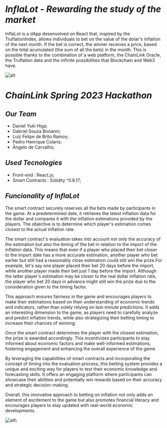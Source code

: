 # *InflaLot - Rewarding the study of the market*

InflaLot is a dApp desenvolved on React that, inspired by the TruflationIndex, allows individuals to bet on the value of the dolar's inflation of the next month. If the bet is correct, the winner receives a price, based on the total acumulated (the sum of all the bets) in the month. This is possible thanks to the combination of a web platform, the ChainLink Oracle, the Truflation data and the infinite possibilities that Blockchain and Web3 have.

![alt](https://github.com/DanielYuki/InflaLot/assets/133140820/9731b6ea-30c8-4549-a457-b4f3c8d93f19)

# *ChainLink Spring 2023 Hackathon*

## *Our Team*

- Daniel Yuki Higa;
- Gabriel Souza Bonanni;
- Luiz Felipe de Brito Ramos;
- Pedro Henrique Colaris;
- Ângelo de Carvalho;

## *Used Tecnologies*

- Front-end : React.js;
- Smart Contracts : Solidity ^0.8.17;

## *Funcionality of InflaLot*

The smart contract securely reserves all the bets made by participants in the game. At a predetermined date, it retrieves the latest inflation data for the dollar and compares it with the inflation estimations provided by the players. The objective is to determine which player's estimation comes closest to the actual inflation rate.

The smart contract's evaluation takes into account not only the accuracy of the estimation but also the timing of the bet in relation to the import of the inflation data. This means that even if a player who placed their bet closer to the import date has a more accurate estimation, another player who bet earlier but still had a reasonably close estimation could still win the prize.For example, let's say one player placed their bet 20 days before the import, while another player made their bet just 1 day before the import. Although the latter player's estimation may be closer to the real dollar inflation rate, the player who bet 20 days in advance might still win the prize due to the consideration given to the timing factor.

This approach ensures fairness in the game and encourages players to make their estimations based on their understanding of economic trends and indicators, rather than solely relying on last-minute predictions. It adds an interesting dimension to the game, as players need to carefully analyze and predict inflation trends, while also strategizing their betting timing to increase their chances of winning.

Once the smart contract determines the player with the closest estimation, the prize is awarded accordingly. This incentivizes participants to stay informed about economic factors and make well-informed estimations, fostering engagement and enhancing the overall experience of the game.

By leveraging the capabilities of smart contracts and incorporating the concept of timing into the evaluation process, this betting system provides a unique and exciting way for players to test their economic knowledge and forecasting skills. It offers an engaging platform where participants can showcase their abilities and potentially win rewards based on their accuracy and strategic decision-making.

Overall, this innovative approach to betting on inflation not only adds an element of excitement to the game but also promotes financial literacy and encourages players to stay updated with real-world economic developments.

![alt](https://github.com/DanielYuki/InflaLot/assets/133140820/b32e3558-26f7-4729-a344-09f6b0b78e87)\